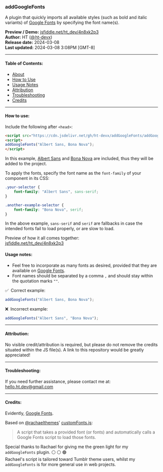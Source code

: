### addGoogleFonts

A plugin that quickly imports all available styles (such as bold and italic variants) of [Google Fonts](https://fonts.google.com/) by specifying the font name(s).

**Preview / Demo:** [jsfiddle.net/ht_dev/4n8xk2p3](https://jsfiddle.net/ht_dev/4n8xk2p3)\
**Author:** HT ([@ ht-devx](https://github.com/ht-devx))\
**Release date:** 2024-03-08\
**Last updated:** 2024-03-08 3:08PM [GMT-8]

---

#### Table of Contents:
* [About](#addgooglefonts)
* [How to Use](#how-to-use)
* [Usage Notes](#usage-notes)
* [Attribution](#attribution)
* [Troubleshooting](#troubleshooting)
* [Credits](#credits)

---

#### How to use:

Include the following after `<head>`:
```html
<script src="https://cdn.jsdelivr.net/gh/ht-devx/addGoogleFonts/addGoogleFonts.min.js"></script>
<script>
addGoogleFonts("Albert Sans, Bona Nova");
</script>
```
In this example, [Albert Sans](https://fonts.google.com/specimen/Albert+Sans) and [Bona Nova](https://fonts.google.com/specimen/Bona+Nova) are included, thus they will be added to the project.

To apply the fonts, specify the font name as the `font-family` of your component in its CSS:
```css
.your-selector {
    font-family: "Albert Sans", sans-serif;
}

.another-example-selector {
    font-family: "Bona Nova", serif;
}
```
In the above example, `sans-serif` and `serif` are fallbacks in case the intended fonts fail to load properly, or are slow to load.

Preview of how it all comes together:\
[jsfiddle.net/ht_dev/4n8xk2p3](https://jsfiddle.net/ht_dev/4n8xk2p3)

#### Usage notes:
* Feel free to incorporate as many fonts as desired, provided that they are available on [Google Fonts](https://fonts.google.com/).
* Font names should be separated by a comma `,` and should stay within the quotation marks `""`.

:white_check_mark: Correct example:
```js
addGoogleFonts("Albert Sans, Bona Nova");
```

:x: Incorrect example:
```js
addGoogleFonts("Albert Sans", "Bona Nova");
```

---

#### Attribution:
No visible credit/attribution is required, but please do not remove the credits situated within the JS file(s). A link to this repository would be greatly appreciated!

---

#### Troubleshooting:
If you need further assistance, please contact me at: [hello.ht.dev@gmail.com](mailto:hello.ht.dev@gmail.com)

---

#### Credits:

Evidently, [Google Fonts](https://fonts.google.com/).

Based on [@rachaelthemes](https://github.com/rachaelthemes)' [customFonts.js](https://rachaelthemes.com/custom-fonts):
> A script that takes a provided font (or fonts) and automatically calls a Google Fonts script to load those fonts.

Special thanks to Rachael for giving me the green light for my `addGoogleFonts` plugin. :white_circle: :white_circle: :green_circle:\
Rachael's script is tailored toward Tumblr theme users, whilst my `addGoogleFonts` is for more general use in web projects.
